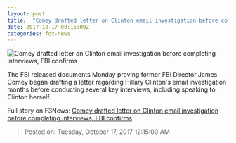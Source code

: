 ```yaml
---
layout: post
title:  "Comey drafted letter on Clinton email investigation before completing interviews, FBI confirms"
date: 2017-10-17 00:15:00Z
categories: fox-news
---
```


![Comey drafted letter on Clinton email investigation before completing interviews, FBI confirms](http://a57.foxnews.com/images.foxnews.com/content/fox-news/politics/2017/10/16/comey-drafted-clinton-email-exoneration-letter-before-completing-interviews-fbi-confirms/_jcr_content/article-text/article-par-7/inline_spotlight_ima/image.img.jpg/612/344/1508196768277.jpg?ve=1&tl=1)

The FBI released documents Monday proving former FBI Director James Comey began drafting a letter regarding Hillary Clinton's email investigation months before conducting several key interviews, including speaking to Clinton herself.


Full story on F3News: [Comey drafted letter on Clinton email investigation before completing interviews, FBI confirms](http://www.f3nws.com/n/EMZSXB)

> Posted on: Tuesday, October 17, 2017 12:15:00 AM
